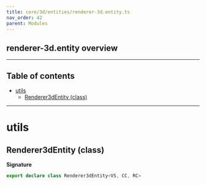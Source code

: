 ```yaml
---
title: core/3d/entities/renderer-3d.entity.ts
nav_order: 42
parent: Modules
---
```


## renderer-3d.entity overview

---

<h2 class="text-delta">Table of contents</h2>

- [utils](#utils)
  - [Renderer3dEntity (class)](#renderer3dentity-class)

---

# utils

## Renderer3dEntity (class)

**Signature**

```ts
export declare class Renderer3dEntity<VS, CC, RC>
```
